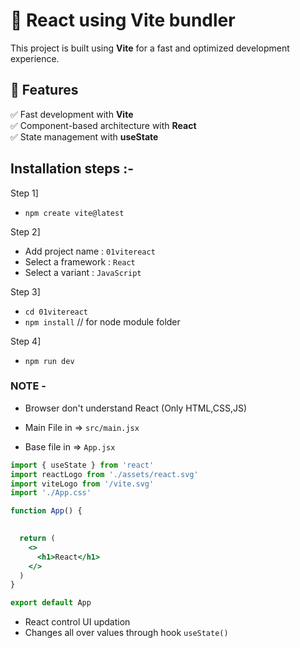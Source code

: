 # 🚀 React using Vite bundler

This project is built using **Vite** for a fast and optimized development experience.  

## 📌 Features  
✅ Fast development with **Vite**  
✅ Component-based architecture with **React**  
✅ State management with **useState**  

## Installation steps :-

Step 1]
  - `npm create vite@latest`

Step 2]
  - Add project name : `01vitereact`
  - Select a framework : `React`
  - Select a variant : `JavaScript`

Step 3]
  - `cd 01vitereact`
  - `npm install` // for node module folder

Step 4]
  - `npm run dev`


### NOTE -
- Browser don't understand React (Only HTML,CSS,JS)
- Main File in => `src/main.jsx`

- Base file in => `App.jsx` 
```jsx
import { useState } from 'react'
import reactLogo from './assets/react.svg'
import viteLogo from '/vite.svg'
import './App.css'

function App() {
  

  return (
    <>
      <h1>React</h1>
    </>
  )
}

export default App

```

- React control UI updation
- Changes all over values through hook `useState()`